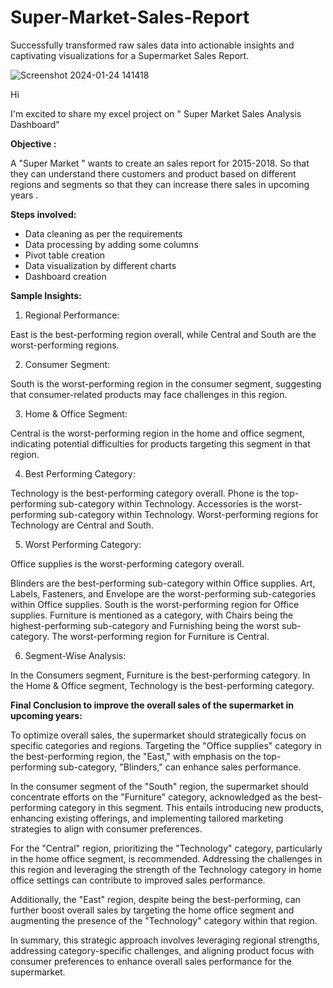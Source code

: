 # Super-Market-Sales-Report
Successfully transformed raw sales data into actionable insights and captivating visualizations for a Supermarket Sales Report.

![Screenshot 2024-01-24 141418](https://github.com/Akki-kaintura/Super-Market-Sales-Report/assets/154966225/d5000656-1757-4cca-be3b-bc277b21da1f)

Hi 

I'm excited to share my excel project on " Super Market Sales Analysis Dashboard"

**Objective :**

A "Super Market " wants to create an sales report for 2015-2018. So that they can understand there customers and product based on different regions and segments so that they can increase there sales in upcoming years .

**Steps involved:**

- Data cleaning as per the requirements
- Data processing by adding some columns
- Pivot table creation 
- Data visualization by different charts
- Dashboard creation

**Sample Insights:**

1. Regional Performance:

East is the best-performing region overall, while Central and South are the worst-performing regions.

2. Consumer Segment:

South is the worst-performing region in the consumer segment, suggesting that consumer-related products may face challenges in this region. 

3. Home & Office Segment:

Central is the worst-performing region in the home and office segment, indicating potential difficulties for products targeting this segment in that region.

4. Best Performing Category:

Technology is the best-performing category overall.
Phone is the top-performing sub-category within Technology.
Accessories is the worst-performing sub-category within Technology.
Worst-performing regions for Technology are Central and South.

5. Worst Performing Category:

Office supplies is the worst-performing category overall.

Blinders are the best-performing sub-category within Office supplies.
Art, Labels, Fasteners, and Envelope are the worst-performing sub-categories within Office supplies.
South is the worst-performing region for Office supplies.
Furniture is mentioned as a category, with Chairs being the highest-performing sub-category and Furnishing being the worst sub-category. The worst-performing region for Furniture is Central.

6. Segment-Wise Analysis:

In the Consumers segment, Furniture is the best-performing category.
In the Home & Office segment, Technology is the best-performing category.

**Final Conclusion to improve the overall sales of the supermarket in upcoming years:**

To optimize overall sales, the supermarket should strategically focus on specific categories and regions. Targeting the "Office supplies" category in the best-performing region, the "East," with emphasis on the top-performing sub-category, "Blinders," can enhance sales performance.

In the consumer segment of the "South" region, the supermarket should concentrate efforts on the "Furniture" category, acknowledged as the best-performing category in this segment. This entails introducing new products, enhancing existing offerings, and implementing tailored marketing strategies to align with consumer preferences.

For the "Central" region, prioritizing the "Technology" category, particularly in the home office segment, is recommended. Addressing the challenges in this region and leveraging the strength of the Technology category in home office settings can contribute to improved sales performance.

Additionally, the "East" region, despite being the best-performing, can further boost overall sales by targeting the home office segment and augmenting the presence of the "Technology" category within that region.

In summary, this strategic approach involves leveraging regional strengths, addressing category-specific challenges, and aligning product focus with consumer preferences to enhance overall sales performance for the supermarket.
